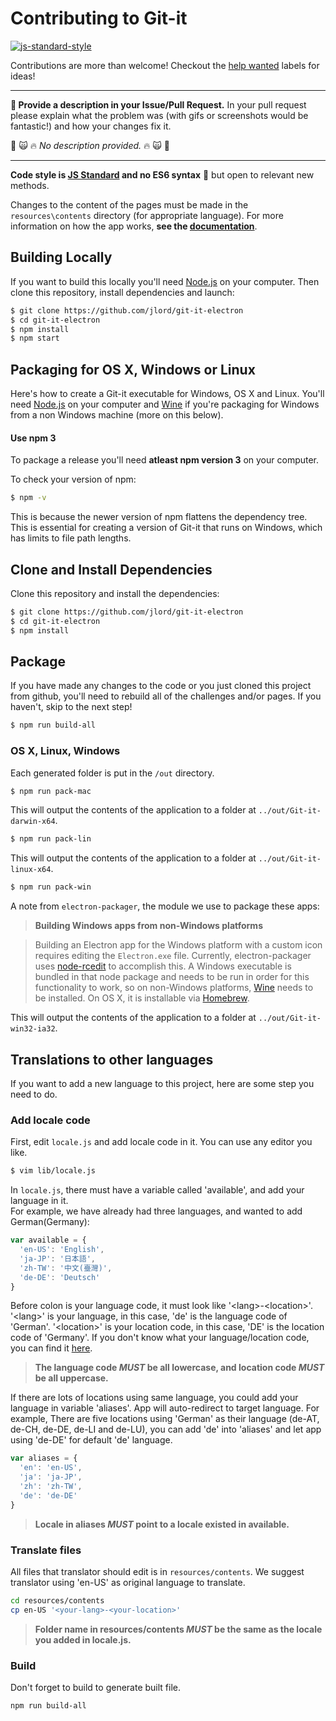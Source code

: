 # Contributing to Git-it

[![js-standard-style](https://img.shields.io/badge/code%20style-standard-brightgreen.svg)](http://standardjs.com/)

Contributions are more than welcome! Checkout the [help wanted](https://github.com/jlord/git-it-electron/issues?q=is%3Aissue+is%3Aopen+label%3A%22help+wanted+✍%22) labels for ideas!

---

**📣 Provide a description in your Issue/Pull Request.** In your pull request please explain what the problem was (with gifs or screenshots would be fantastic!) and how your changes fix it. 

🚫 🙀 :fire: _No description provided._ :fire: 🙀 🚫

---

**Code style is [JS Standard](http://standardjs.com) and no ES6 syntax** :tada: but open to relevant new methods.

Changes to the content of the pages must be made in the `resources\contents` directory (for appropriate language). For more information on how the app works, **see the [documentation](docs.md)**.

## Building Locally

If you want to build this locally you'll need [Node.js](https://nodejs.org) on your computer. Then
clone this repository, install dependencies and launch:

```bash
$ git clone https://github.com/jlord/git-it-electron
$ cd git-it-electron
$ npm install
$ npm start
```

## Packaging for OS X, Windows or Linux

Here's how to create a Git-it executable for Windows, OS X and Linux. You'll need [Node.js](https://nodejs.org) on your computer and [Wine](https://www.winehq.org/) if you're packaging for Windows from a non Windows machine (more on this below).

#### Use npm 3

To package a release you'll need **atleast npm version 3** on your computer.

To check your version of npm:

```bash
$ npm -v
```

This is because the newer version of npm flattens the dependency tree. This is
essential for creating a version of Git-it that runs on Windows, which has
limits to file path lengths.

## Clone and Install Dependencies

Clone this repository and install the dependencies:

```bash
$ git clone https://github.com/jlord/git-it-electron
$ cd git-it-electron
$ npm install
```

## Package

If you have made any changes to the code or you just cloned this project from github,
you'll need to rebuild all of the challenges and/or pages.
If you haven't, skip to the next step!

```bash
$ npm run build-all
```

### OS X, Linux, Windows

Each generated folder is put in the `/out` directory.

```bash
$ npm run pack-mac
```

This will output the contents of the application to a folder at `../out/Git-it-darwin-x64`.

```bash
$ npm run pack-lin
```

This will output the contents of the application to a folder at `../out/Git-it-linux-x64`.
```bash
$ npm run pack-win
```

A note from `electron-packager`, the module we use to package these apps:

> **Building Windows apps from non-Windows platforms**

> Building an Electron app for the Windows platform with a custom icon requires
editing the `Electron.exe` file. Currently, electron-packager uses [node-rcedit](https://github.com/atom/node-rcedit)
to accomplish this. A Windows executable is bundled in that node package and
needs to be run in order for this functionality to work, so on non-Windows
platforms, [Wine](https://www.winehq.org/) needs to be installed. On OS X, it is
installable via [Homebrew](http://brew.sh/).

This will output the contents of the application to a folder at `../out/Git-it-win32-ia32`.


## Translations to other languages
If you want to add a new language to this project, here are some step you need to do.

### Add locale code
First, edit `locale.js` and add locale code in it. You can use any editor you like.

```bash
$ vim lib/locale.js
```

In `locale.js`, there must have a variable called 'available', and add your language in it.  
For example, we have already had three languages, and wanted to add German(Germany):

```javascript
var available = {
  'en-US': 'English',
  'ja-JP': '日本語',
  'zh-TW': '中文(臺灣)',
  'de-DE': 'Deutsch'
}
```

Before colon is your language code, it must look like '\<lang\>-\<location\>'. '\<lang\>' is your language, in this case, 'de' is the language code of 'German'. '\<location\>' is your location code, in this case, 'DE' is the location code of 'Germany'. If you don't know what your language/location code, you can find it [here](http://www.lingoes.net/en/translator/langcode.htm).  

> **The language code *MUST* be all lowercase, and location code *MUST* be all uppercase.**  


If there are lots of locations using same language, you could add your language in variable 'aliases'.  App will auto-redirect to target language. For example, There are five locations using 'German' as their language (de-AT, de-CH, de-DE, de-LI and de-LU),  you can add 'de' into 'aliases' and let app using 'de-DE' for default 'de' language.

```javascript
var aliases = {
  'en': 'en-US',
  'ja': 'ja-JP',
  'zh': 'zh-TW',
  'de': 'de-DE'
}
```
> **Locale in aliases *MUST* point to a locale existed in available.**

### Translate files
All files that translator should edit is in `resources/contents`. We suggest translator using 'en-US' as original language to translate.  

```bash
cd resources/contents
cp en-US '<your-lang>-<your-location>'
```
> **Folder name in resources/contents *MUST* be the same as the locale you added in locale.js.**

### Build
Don't forget to build to generate built file.

```bash
npm run build-all
```

